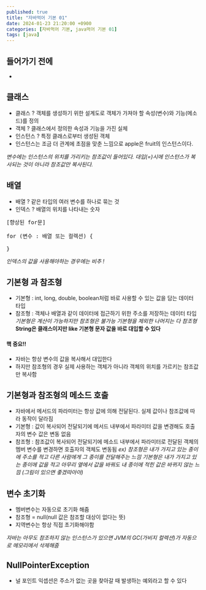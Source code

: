 ```yaml
---
published: true
title: "자바먹어 기본 01"
date: 2024-01-23 21:20:00 +0900
categories: [자바먹어 기본, java먹어 기본 01]
tags: [java]
---
```



## 들어가기 전에
- 

## 클래스

- 클래스 ? 객체를 생성하기 위한 설계도로 객체가 가져야 할 속성(변수)와 기능(메소드)를 정의
- 객체 ? 클래스에서 정의한 속성과 기능을 가진 실체
- 인스턴스 ? 특정 클래스로부터 생성된 객체 
- 인스턴스는 조금 더 관계에 초점을 맞춘 느낌으로 apple은 fruit의 인스턴스이다.

*변수에는 인스턴스의 위치를 가리키는 참조값이 들어있다. 대입(=)시에 인스턴스가 복사되는 것이 아니라 참조값만 복사된다.*

## 배열

- 배열 ? 같은 타입의 여러 변수를 하나로 묶는 것
- 인덱스 ? 배열의 위치를 나타내는 숫자

<pre>
[향상된 for문]

for (변수 : 배열 또는 컬렉션) {

}
</pre>
*인덱스의 값을 사용해야하는 경우에는 비추 !*


## 기본형 과 참조형
- 기본형 : int, long, double, boolean처럼 바로 사용할 수 있는 값을 담는 데이터 타입
- 참조형 : 객체나 배열과 같이 데이터에 접근하기 위한 주소를 저장하는 데이터 타입
*기본형은 계산이 가능하지만 참조형은 불가능*
*기본형을 제외한 나머지는 다 참조형*
**String은 클래스이지만 like 기본형 문자 값을 바로 대입할 수 있다**

#### 핵 중요!!
- 자바는 항상 변수의 값을 복사해서 대입한다
- 하지만 참조형의 경우 실제 사용하는 객체가 아니라 객체의 위치를 가르키는 참조값만 복사함

## 기본형과 참조형의 메소드 호출
- 자바에서 메서드의 파라미터는 항상 값에 의해 전달된다. 실제 값이나 참조값에 따라 동작이 달라짐
- 기본형 : 값이 복사되어 전달되기에 메서드 내부에서 파라미터 값을 변경해도 호출자의 변수 값은 변동 없음
- 참조형 : 참조값이 복사되어 전달되기에 메소드 내부에서 파라미터로 전달된 객체의 멤버 변수를 변경하면 호출자의 객체도 변동됨
*ex) 참조형은 내가 가지고 있는 종이에 주소를 적고 다른 사람에게 그 종이를 전달해주는 느낌
기본형은 내가 가지고 있는 종이에 값을 적고 아무리 옆에서 값을 바꿔도 내 종이에 적힌 값은 바뀌지 않는 느낌
  (그림이 있으면 좋겠따아아)*

## 변수 초기화
- 멤버변수는 자동으로 초기화 해줌
- 참조형 = null(null 값은 참조할 대상이 없다는 뜻)
- 지역변수는 항상 직접 초기화해야함

*자바는 아무도 참조하지 않는 인스턴스가 있으면 JVM의 GC(가비지 컬렉션)가 자동으로 메모리에서 삭제해줌*

## NullPointerException
- 널 포인트 익셉션은 주소가 없는 곳을 찾아갈 때 발생하는 예외라고 할 수 있다

  


